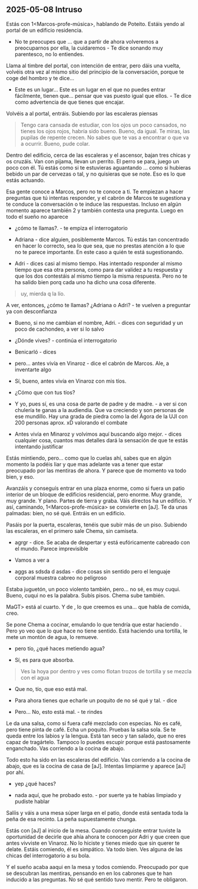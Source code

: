 ## 2025-05-08 Intruso

Estás con 1<Marcos-profe-música>, hablando de Poteito. Estáis yendo al portal de un edificio residencia.

- No te preocupes que ... que a partir de ahora volveremos a preocuparnos por ella, la cuidaremos - Te dice sonando muy parentesco, no lo entiendes.

Llama al timbre del portal, con intención de entrar, pero dáis una vuelta, volvéis otra vez al mismo sitio del principio de la conversación, porque te coge del hombro y te dice...

- Este es un lugar... Este es un lugar en el que no puedes entrar fácilmente, tienen que... pensar que vas puesto igual que ellos. - Te dice como advertencia de que tienes que encajar.

Volvéis a al portal, entráis. Subiendo por las escaleras piensas

> Tengo cara cansada de estudiar, con los ojos un poco cansados, no tienes los ojos rojos, habría sido bueno. Bueno, da igual. Te miras, las pupilas de repente crecen. No sabes que te vas a encontrar o que va a ocurrir.
> Bueno, pude colar. 

Dentro del edificio, cerca de las escaleras y el ascensor, bajan tres chicas y os cruzáis.
Van con pijama, llevan un perrito.
El perro se para, juego un poco con él.
Tú estás como si te estuvieras aguantando ... como si hubieras bebido un par de cervezas o tal, y no quisieras que se note.
Eso es lo que estás actuando.

Esa gente conoce a Marcos, pero no te conoce a ti.
Te empiezan a hacer preguntas que tú intentas responder, y el cabrón de Marcos te sugestiona y te conduce la conversación o te induce las respuestas.
Incluso en algún momento aparece también 2<Ana Bilma> y también contesta una pregunta. Luego en todo el sueño no aparece

- ¿cómo te llamas?. - te empiza el interrogatorio

- Adriana - dice alguien, posiblemente Marcos. Tú estás tan concentrado en hacer lo correcto, sea lo que sea, que no prestas atención a lo que no te parece importante. En este caso a quién te está sugestionando.

- Adri - dices casi al mismo tiempo. Has intentado responder al mismo tiempo que esa otra persona, como para dar validez a tu respuesta y que los dos contestáis al mismo tiempo la misma respuesta. Pero no te ha salido bien porq cada uno ha dicho una cosa diferente.

> uy, mierda q la lío.

A ver, entonces, ¿cómo te llamas? ¿Adriana o Adri? - te vuelven a preguntar ya con desconfianza 

- Bueno, si no me cambian el nombre, Adri. - dices con seguridad y un poco de cachondeo, a ver si lo salvo

- ¿Dónde vives? - continúa el interrogatorio

- Benicarló - dices

- pero... antes vivía en Vinaroz - dice el cabrón de Marcos. Ale, a inventarte algo

- Sí, bueno, antes vivía en Vinaroz con mis tíos.

- ¿Cómo que con tus tíos?

- Y yo, pues sí, es una cosa de parte de padre y de madre. - a ver si con chulería te ganas a la audiendia. Que va creciendo y son personas de ese mundillo. Hay una grada de piedra como la del Ágora de la UJI con 200 personas aprox. xD valorando el combate

- Antes vivía en Minaroz y volvimos aquí buscando algo mejor. - dices cualquier cosa, cuantos mas detalles dará la sensación de que te estás intentando justificar

Estás mintiendo, pero... como que lo cuelas ahí, sabes que en algún momento la podéis liar y que mas adelante vas a tener que estar preocupado por las mentiras de ahora. Y parece que de momento va todo bien, y eso.

Avanzáis y conseguís entrar en una plaza enorme, como si fuera un patio interior de un bloque de edificios residencial, pero enorme.
Muy grande, muy grande. Y plano.
Partes de tierra y graba. Váis directos ha un edificio.
Y así, caminando, 1<Marcos-profe-música> se convierte en [aJ].
Te da unas palmadas: bien, no sé qué. Entráis en un edificio.

Pasáis por la puerta, escaleras, tenéis que subir más de un piso.
Subiendo las escaleras, en el primero sale Chema, sin camiseta.

- agrgr - dice. Se acaba de despertar y está eufóricamente cabreado con el mundo. Parece imprevisible

- Vamos a ver a <aGT>

- aggs as sdsda d asdas - dice cosas sin sentido pero el lenguaje corporal muestra cabreo no peligroso

Estaba juguetón, un poco violento también, pero... no sé, es muy cuqui. Bueno, cuqui no es la palabra.
Subís pisos. Chema sube también.

MaGT> está al cuarto. Y de <aGT>, lo que creemos es una... que habla de comida, creo.

Se pone Chema a cocinar, emulando lo que tendría que estar haciendo <aGT>.
Pero yo veo que lo que hace no tiene sentido. Está haciendo una tortilla, le mete un montón de agua, lo remueve.

- pero tío, ¿qué haces metiendo agua? 

- Sí, es para que absorba.

> Ves la hoya por dentro y ves como flotan trozos de tortilla y se mezcla con el agua

- Que no, tío, que eso está mal.

- Para ahora tienes que echarle un poquito de no sé qué y tal. - dice <aGT>

- Pero... No, esto está mal. - te rindes

Le da una salsa, como si fuera café mezclado con especias. No es café, pero tiene pinta de café.
Echa un poquito. Pruebas la salsa sola. Se te queda entre los labios y la lengua.
Está tan seco y tan salado, que no eres capaz de tragártelo.
Tampoco lo puedes escupir porque está pastosamente enganchado. 
Vas corriendo a la cocina de abajo.

Todo esto ha sido en las escaleras del edificio.
Vas corriendo a la cocina de abajo, que es la cocina de casa de [aJ].
Intentas limpiarme y aparece [aJ] por ahí.

- yep ¿qué haces? 

- nada aquí, que he probado esto. - por suerte ya te habías limpiado y pudiste hablar

Salíis y váis a una mesa súper larga en el patio, donde está sentada toda la peña de esa recinto. La peña supuestamente chunga.

Estás con [aJ] al inicio de la mesa.
Cuando conseguiste entrar tuviste la oportunidad de decirle que ahía ahora te conocen por Adri y que creen que antes vivviste en Vinaroz. No lo hiciste y tienes miedo que sin querer te delate. 
Estáis comiendo, él es simpático. Va todo bien.
Ves alguna de las chicas del interrogatorio a su bola.

Y el sueño acaba aaqui en la mesa y todos comiendo.
Preocupado por que se descubran las mentiras, pensando en en los cabrones que te han inducido a las preguntas.
No sé qué sentido tuvo mentir. Pero te obligaron.

